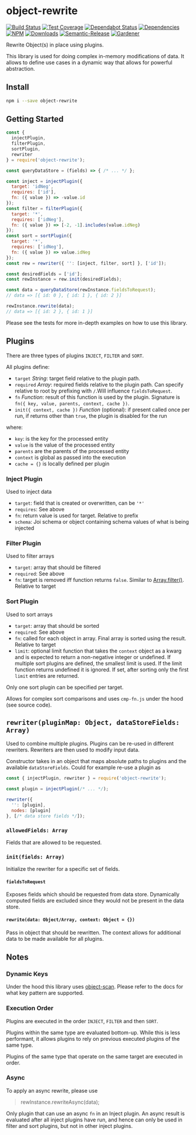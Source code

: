 # object-rewrite

[![Build Status](https://circleci.com/gh/blackflux/object-rewrite.png?style=shield)](https://circleci.com/gh/blackflux/object-rewrite)
[![Test Coverage](https://img.shields.io/coveralls/blackflux/object-rewrite/master.svg)](https://coveralls.io/github/blackflux/object-rewrite?branch=master)
[![Dependabot Status](https://api.dependabot.com/badges/status?host=github&repo=blackflux/object-rewrite)](https://dependabot.com)
[![Dependencies](https://david-dm.org/blackflux/object-rewrite/status.svg)](https://david-dm.org/blackflux/object-rewrite)
[![NPM](https://img.shields.io/npm/v/object-rewrite.svg)](https://www.npmjs.com/package/object-rewrite)
[![Downloads](https://img.shields.io/npm/dt/object-rewrite.svg)](https://www.npmjs.com/package/object-rewrite)
[![Semantic-Release](https://github.com/blackflux/js-gardener/blob/master/assets/icons/semver.svg)](https://github.com/semantic-release/semantic-release)
[![Gardener](https://github.com/blackflux/js-gardener/blob/master/assets/badge.svg)](https://github.com/blackflux/js-gardener)

Rewrite Object(s) in place using plugins.

This library is used for doing complex in-memory modifications of data. It allows to define use cases
in a dynamic way that allows for powerful abstraction.

## Install

```bash
npm i --save object-rewrite
```

## Getting Started

<!-- eslint-disable import/no-unresolved, import/no-extraneous-dependencies -->
```js
const {
  injectPlugin,
  filterPlugin,
  sortPlugin,
  rewriter
} = require('object-rewrite');

const queryDataStore = (fields) => { /* ... */ };

const inject = injectPlugin({
  target: 'idNeg',
  requires: ['id'],
  fn: ({ value }) => -value.id
});
const filter = filterPlugin({
  target: '*',
  requires: ['idNeg'],
  fn: ({ value }) => [-2, -1].includes(value.idNeg)
});
const sort = sortPlugin({
  target: '*',
  requires: ['idNeg'],
  fn: ({ value }) => value.idNeg
});
const rew = rewriter({ '': [inject, filter, sort] }, ['id']);

const desiredFields = ['id'];
const rewInstance = rew.init(desiredFields);

const data = queryDataStore(rewInstance.fieldsToRequest);
// data => [{ id: 0 }, { id: 1 }, { id: 2 }]

rewInstance.rewrite(data);
// data => [{ id: 2 }, { id: 1 }]
```

Please see the tests for more in-depth examples on how to use this library.

## Plugins

There are three types of plugins `INJECT`, `FILTER` and `SORT`.

All plugins define:

- `target` _String_: target field relative to the plugin path.
- `required` _Array_: required fields relative to the plugin path. Can specify relative to root by prefixing with `/`.Will influence `fieldsToRequest`.
- `fn` _Function_: result of this function is used by the plugin. Signature is `fn({ key, value, parents, context, cache })`.
- `init({ context, cache })` _Function_ (optional): if present called once per run, if returns other than `true`, the plugin is disabled for the run

where:
- `key`: is the key for the processed entity
- `value` is the value of the processed entity
- `parents` are the parents of the processed entity
- `context` is global as passed into the execution
- `cache = {}` is locally defined per plugin

### Inject Plugin

Used to inject data

- `target`: field that is created or overwritten, can be `'*'`
- `requires`: See above
- `fn`: return value is used for target. Relative to prefix
- `schema`: Joi schema or object containing schema values of what is being injected

### Filter Plugin

Used to filter arrays

- `target`: array that should be filtered
- `required`: See above
- `fn`: target is removed iff function returns `false`. Similar to
[Array.filter()](https://developer.mozilla.org/en-US/docs/Web/JavaScript/Reference/Global_Objects/Array/filter). Relative to target

### Sort Plugin

Used to sort arrays

- `target`: array that should be sorted
- `required`: See above
- `fn`: called for each object in array. Final array is sorted using the result. Relative to target
- `limit`: optional limit function that takes the `context` object as a kwarg and is expected to return a non-negative integer or undefined. If multiple sort plugins are defined, the smallest limit is used. If the limit function returns undefined it is ignored. If set, after sorting only the first `limit` entries are returned.

Only one sort plugin can be specified per target.

Allows for complex sort comparisons and uses `cmp-fn.js` under the hood (see source code).

## `rewriter(pluginMap: Object, dataStoreFields: Array)`

Used to combine multiple plugins. Plugins can be re-used in different rewriters. Rewriters are then
used to modify input data.

Constructor takes in an object that maps absolute paths to plugins and the available `dataStoreFields`.
Could for example re-use a plugin as

<!-- eslint-disable-next-line import/no-unresolved, import/no-extraneous-dependencies -->
```js
const { injectPlugin, rewriter } = require('object-rewrite');

const plugin = injectPlugin(/* ... */);

rewriter({
  '': [plugin],
  nodes: [plugin]
}, [/* data store fields */]);
```

### `allowedFields: Array`

Fields that are allowed to be requested.

### `init(fields: Array)`

Initialize the rewriter for a specific set of fields.

#### `fieldsToRequest`

Exposes fields which should be requested from data store. Dynamically computed fields are excluded since they
would not be present in the data store.

#### `rewrite(data: Object/Array, context: Object = {})`

Pass in object that should be rewritten. The context allows for additional data to be made available for all plugins.

## Notes

### Dynamic Keys

Under the hood this library uses [object-scan](https://github.com/blackflux/object-scan).
Please refer to the docs for what key pattern are supported.

### Execution Order

Plugins are executed in the order `INJECT`, `FILTER` and then `SORT`.

Plugins within the same type are evaluated bottom-up. While this is less performant,
it allows plugins to rely on previous executed plugins of the same type.

Plugins of the same type that operate on the same target are executed in order.

### Async

To apply an async rewrite, please use

> rewInstance.rewriteAsync(data);

Only plugin that can use an async `fn` in an Inject plugin.
An async result is evaluated after all inject plugins have run,
and hence can only be used in filter and sort plugins, but not in other inject plugins.
